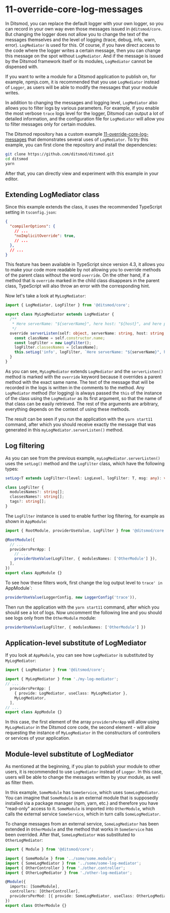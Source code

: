 # 11-override-core-log-messages

In Ditsmod, you can replace the default logger with your own logger, so you can record in your own way even those messages issued in `@ditsmod/core`. But changing the logger does not allow you to change the text of the messages themselves and the level of logging (trace, debug, info, warn, error). `LogMediator` is used for this. Of course, if you have direct access to the code where the logger writes a certain message, then you can change this message on the spot without `LogMediator`. And if the message is issued by the Ditsmod framework itself or its modules, `LogMediator` cannot be dispensed with.

If you want to write a module for a Ditsmod application to publish on, for example, npmjs.com, it is recommended that you use `LogMediator` instead of `Logger`, as users will be able to modify the messages that your module writes.

In addition to changing the messages and logging level, `LogMediator` also allows you to filter logs by various parameters. For example, if you enable the most verbose `trace` logs level for the logger, Ditsmod can output a lot of detailed information, and the configuration file for `LogMediator` will allow you to filter messages only for certain modules.

The Ditsmod repository has a custom example [11-override-core-log-messages][1] that demonstrates several uses of `LogMediator`. To try this example, you can first clone the repository and install the dependencies:

```bash
git clone https://github.com/ditsmod/ditsmod.git
cd ditsmod
yarn
```

After that, you can directly view and experiment with this example in your editor.

## Extending LogMediator class

Since this example extends the class, it uses the recommended TypeScript setting in `tsconfig.json`:

```json
{
  "compilerOptions": {
    // ...
    "noImplicitOverride": true,
    // ...
  },
  // ...
}
```

This feature has been available in TypeScript since version 4.3, it allows you to make your code more readable by not allowing you to override methods of the parent class without the word `override`. On the other hand, if a method that is `override` marked in the child class disappears in the parent class, TypeScript will also throw an error with the corresponding hint.

Now let's take a look at `MyLogMediator`:

```ts
import { LogMediator, LogFilter } from '@ditsmod/core';

export class MyLogMediator extends LogMediator {
  /**
   * Here serverName: "${serverName}", here host: "${host}", and here port: "${port}"
   */
  override serverListen(self: object, serverName: string, host: string, port: number) {
    const className = self.constructor.name;
    const logFilter = new LogFilter();
    logFilter.classesNames = [className];
    this.setLog('info', logFilter, `Here serverName: "${serverName}", here host: "${host}", and here port: "${port}"`);
  }
}
```

As you can see, `MyLogMediator` extends `LogMediator` and the `serverListen()` method is marked with the `override` keyword because it overrides a parent method with the exact same name. The text of the message that will be recorded in the logs is written in the comments to the method. Any `LogMediator` method (for logging) is always passed the `this` of the instance of the class using the `LogMediator` as its first argument, so that the name of that class can be easily retrieved. The rest of the arguments are arbitrary, everything depends on the context of using these methods.

The result can be seen if you run the application with the `yarn start11` command, after which you should receive exactly the message that was generated in this `myLogMediator.serverListen()` method.

## Log filtering

As you can see from the previous example, `myLogMediator.serverListen()` uses the `setLog()` method and the `LogFilter` class, which have the following types:

```ts
setLog<T extends LogFilter>(level: LogLevel, logFilter: T, msg: any): void;

class LogFilter {
  modulesNames?: string[];
  classesNames?: string[];
  tags?: string[];
}
```

The `LogFilter` instance is used to enable further log filtering, for example as shown in `AppModule`:

```ts
import { RootModule, providerUseValue, LogFilter } from '@ditsmod/core';

@RootModule({
  // ...
  providersPerApp: [
    // ...
    providerUseValue(LogFilter, { modulesNames: ['OtherModule'] }),
  ],
})
export class AppModule {}
```

To see how these filters work, first change the log output level to `trace' in `AppModule`:

```ts
providerUseValue(LoggerConfig, new LoggerConfig('trace')),
```

Then run the application with the `yarn start11` command, after which you should see a lot of logs. Now uncomment the following line and you should see logs only from the `OtherModule` module:

```ts
providerUseValue(LogFilter, { modulesNames: ['OtherModule'] })
```

## Application-level substitute of LogMediator

If you look at `AppModule`, you can see how `LogMediator` is substituted by `MyLogMediator`:

```ts
import { LogMediator } from '@ditsmod/core';

import { MyLogMediator } from './my-log-mediator';
// ...
  providersPerApp: [
    { provide: LogMediator, useClass: MyLogMediator },
    MyLogMediator,
  ],
// ...
export class AppModule {}
```

In this case, the first element of the array `providersPerApp` will allow using `MyLogMediator` in the Ditsmod core code, the second element - will allow requesting the instance of `MyLogMediator` in the constructors of controllers or services of your application.

## Module-level substitute of LogMediator

As mentioned at the beginning, if you plan to publish your module to other users, it is recommended to use `LogMediator` instead of `Logger`. In this case, users will be able to change the messages written by your module, as well as filter them.

In this example, `SomeModule` has `SomeService`, which uses `SomeLogMediator`. You can imagine that `SomeModule` is an external module that is supposedly installed via a package manager (npm, yarn, etc.) and therefore you have "read-only" access to it. `SomeModule` is imported into `OtherModule`, which calls the external service `SomeService`, which in turn calls `SomeLogMediator`.

To change messages from an external service, `SomeLogMediator` has been extended in `OtherModule` and the method that works in `SomeService` has been overrided. After that, `SomeLogMediator` was substituted to `OtherLogMediator`:

```ts
import { Module } from '@ditsmod/core';

import { SomeModule } from '../some/some.module';
import { SomeLogMediator } from '../some/some-log-mediator';
import { OtherController } from './other.controller';
import { OtherLogMediator } from './other-log-mediator';

@Module({
  imports: [SomeModule],
  controllers: [OtherController],
  providersPerMod: [{ provide: SomeLogMediator, useClass: OtherLogMediator }],
})
export class OtherModule {}
```




[1]: https://github.com/ditsmod/ditsmod/tree/main/examples/11-override-core-log-messages

